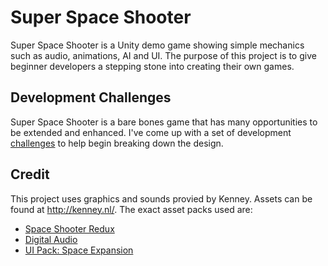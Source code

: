 # Super Space Shooter
Super Space Shooter is a Unity demo game showing simple mechanics such as audio, animations, AI and UI. The purpose of this project is to give beginner developers a stepping stone into creating their own games.

## Development Challenges
Super Space Shooter is a bare bones game that has many opportunities to be extended and enhanced. I've come up with a set of development [challenges](DevelopmentChallenges.md) to help begin breaking down the design.

## Credit
This project uses graphics and sounds provied by Kenney. Assets can be found at http://kenney.nl/. The exact asset packs used are:
* [Space Shooter Redux](http://kenney.nl/assets/space-shooter-redux)
* [Digital Audio](http://kenney.nl/assets/digital-audio)
* [UI Pack: Space Expansion](http://kenney.nl/assets/ui-pack-space-expansion)
